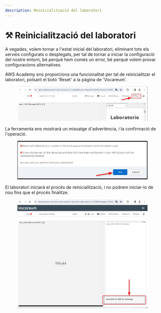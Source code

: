 ```yaml
---
description: Reinicialització del laboratori
---
```


# ⚒️ Reinicialització del laboratori

A vegades, volem tornar a l'estat inicial del laboratori, eliminant tots els serveis configurats o desplegats, per tal de tornar a iniciar la configuració del nostre entorn, bé perquè hem comés un error, bé perquè volem provar configuracions alternatives. &#x20;

AWS Academy ens proporciona una funcionalitat per tal de reinicialitzar el laboratori, polsant el botó 'Reset' a la pàgina de 'Vocareum'.

<figure><img src="../.gitbook/assets/image (1).png" alt=""><figcaption></figcaption></figure>

La ferramenta ens mostrarà un missatge d'advertència, i la confirmació de l'operació.&#x20;

<figure><img src="../.gitbook/assets/image (2).png" alt=""><figcaption></figcaption></figure>

El laboratori iniciarà el procés de reinicialització, i no podrem iniciar-lo de nou fins que el procés finalitze.

<figure><img src="../.gitbook/assets/image (186).png" alt=""><figcaption></figcaption></figure>
